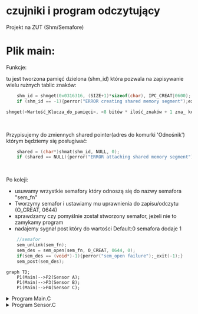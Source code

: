 # czujniki i program odczytujący
Projekt na ZUT (Shm/Semafore)

# Plik main:

Funkcje:

tu jest tworzona pamięć dzielona (shm_id) która pozwala na zapisywanie wielu rużnych tablic znaków:

```C
    shm_id = shmget(0x0316316, (SIZE+1)*sizeof(char), IPC_CREAT|0600);
    if (shm_id == -1){perror("ERROR creating shared memory segment");exit(1);}
```

```C
shmget(<Wartość_Klucza_do_pamięci>, <8 bitów * ilość_znaków + 1 zna_ kończący>, <łączy_Uprawnienia_do_zapisu_i_odczytu>);
```

<br />

Przypisujemy do zmiennych shared pointer(adres do komurki 'Odnośnik') którym będziemy się posługiwać:

```C
    shared = (char*)shmat(shm_id, NULL, 0);
    if (shared == NULL){perror("ERROR attaching shared memory segment");exit(1);}
```

<br />

Po koleji:
+ usuwamy wrzystkie semafory który odnoszą się do nazwy semafora "sem_fn"
+ Tworzymy semafor i ustawiamy mu uprawnienia do zapisu/odczytu (O_CREAT, 0644)
+ sprawdzamy czy pomyślnie został stworzony semafor, jeżeli nie to zamykamy program
+ nadajemy sygnał post który do wartości Default:0 semafora dodaje 1

```C
    //semafor
    sem_unlink(sem_fn);
    sem_des = sem_open(sem_fn, O_CREAT, 0644, 0);
    if(sem_des == (void*)-1){perror("sem_open failure");_exit(-1);}
    sem_post(sem_des);
```


```mermaid
graph TD;
    P1(Main)-->P2(Sensor A);
    P1(Main)-->P3(Sensor B);
    P1(Main)-->P4(Sensor C);
```

<details><summary>Program Main.C</summary>


Po uruchomieniu programu:
+ Wpisujemy PID czujników aby uzyskać status ich aktywności
+ następnie nasz program odświeża co 1 sekundę parametry z czujników

```Bash
USER@DESKTOP-ABC123:~/projekt$ ./p1
podaj pid sensora A: 12109
podaj pid sensora B: 12134
podaj pid sensora C: 12165
----status----
sensorA: Status: 1       val: 0
sensorB: Status: 1       val: 0
sensorC: Status: 1       val: 0
```
</details>

<details><summary>Program Sensor<n>.C</summary>
    
Po uruchomieniu programu wyświetla się PID programu który trzeba przepisać do programu main aby uzystać status z czujników
    <b>nie trzeba podawać PID aby program Main odczytywał wartość</b>

```Bash
USER@DESKTOP-ABC123:~/projekt$ ./p2
-----------Sensor A----------PID:        pid: 12109
podaj wartość: 10
Wartość zapisana:
```

    Program działa w pętli i przy każdej zmianie wartości pyta się o ponowne podanie wartości.
    
</details>
